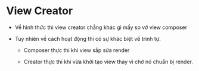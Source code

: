 # View Creator
- Về hình thức thì view creator chẳng khác gì mấy so vớ view composer

- Tuy nhiên về cách hoạt động thì có sự khác biệt về trình tự.
    - Composer thực thi khi view sắp sửa render
    
    - Creator thực thi khi vừa khởi tạo view thay vì chờ nó chuẩn bị render.
